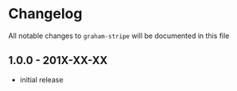 # Changelog

All notable changes to `graham-stripe` will be documented in this file

## 1.0.0 - 201X-XX-XX

- initial release
